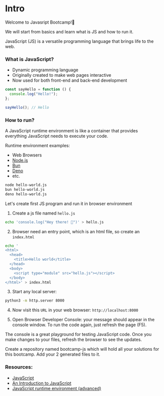 # Intro

Welcome to Javasript Bootcamp!🎉

We will start from basics and learn what is JS and how to run it.

JavaScript (JS) is a versatile programming language that brings life to the web.

### What is JavaScript?

- Dynamic programming language
- Originally created to make web pages interactive
- Now used for both front-end and back-end development

```js
const sayHello = function () {
  console.log("Hello!");
};

sayHello(); // Hello
```

### How to run?

A JavaScript runtime environment is like a container that provides everything JavaScript needs to execute your code.

Runtime environment examples:

- Web Browsers
- [Node.js](https://nodejs.org/en)
- [Bun](https://bun.sh/)
- [Deno](https://deno.com/)
- etc.

```bash
node hello-world.js
bun hello-world.js
deno hello-world.js
```

Let's create first JS program and run it in browser environment

1. Create a js file named `hello.js`

```bash
echo 'console.log("Hey there! 👋")' > hello.js
```

2. Browser need an entry point, which is an html file, so create an `index.html`

```bash
echo '
<html>
  <head>
    <title>Hello world</title>
  </head>
  <body>
    <script type="module" src="hello.js"></script>
  </body>
</html>' > index.html
```

3. Start any local server:

```bash
python3 -m http.server 8000
```

4. Now visit this `URL` in your web browser: `http://localhost:8000`

5. Open Browser Developer Console: your message should appear in the console window. To run the code again, just refresh the page (F5).

The console is a great playground for testing JavaScript code. Once you make changes to your files, refresh the browser to see the updates.

Create a repository named bootcamp-js which will hold all your solutions for this bootcamp. Add your 2 generated files to it.

### Resources:

- [JavaScript](https://en.wikipedia.org/wiki/JavaScript)
- [An Introduction to JavaScript](https://javascript.info/intro)
- [JavaScript runtime environment (advanced)](https://developer.mozilla.org/en-US/docs/Web/API/HTML_DOM_API/Microtask_guide/In_depth)
